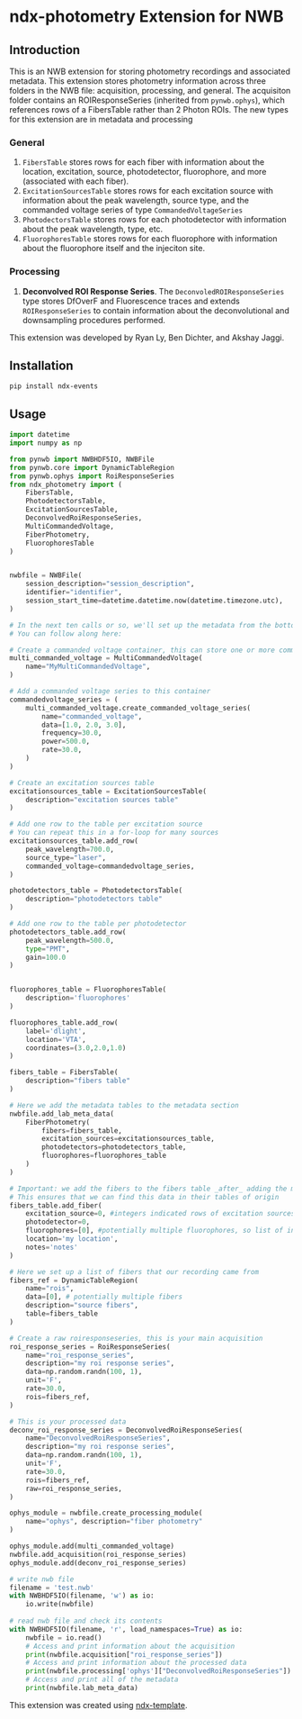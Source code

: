 # ndx-photometry Extension for NWB

## Introduction
This is an NWB extension for storing photometry recordings and associated metadata. This extension stores photometry information across three folders in the NWB file: acquisition, processing, and general. The acquisiton folder contains an ROIResponseSeries (inherited from `pynwb.ophys`), which references rows of a FibersTable rather than 2 Photon ROIs. The new types for this extension are in metadata and processing

### General
1. `FibersTable` stores rows for each fiber with information about the location, excitation, source, photodetector, fluorophore, and more (associated with each fiber). 
2. `ExcitationSourcesTable` stores rows for each excitation source with information about the peak wavelength, source type, and the commanded voltage series of type `CommandedVoltageSeries`
3. `PhotodectorsTable` stores rows for each photodetector with information about the peak wavelength, type, etc. 
4. `FluorophoresTable` stores rows for each fluorophore with information about the fluorophore itself and the injeciton site. 

### Processing
1. **Deconvolved ROI Response Series**. The `DeconvoledROIResponseSeries` type stores DfOverF and Fluorescence traces and extends `ROIResponseSeries` to contain information about the deconvolutional and downsampling procedures performed.


This extension was developed by Ryan Ly, Ben Dichter, and Akshay Jaggi. 


## Installation

```
pip install ndx-events
```


## Usage

```python
import datetime
import numpy as np

from pynwb import NWBHDF5IO, NWBFile
from pynwb.core import DynamicTableRegion
from pynwb.ophys import RoiResponseSeries
from ndx_photometry import (
    FibersTable,
    PhotodetectorsTable,
    ExcitationSourcesTable,
    DeconvolvedRoiResponseSeries,
    MultiCommandedVoltage,
    FiberPhotometry,
    FluorophoresTable
)


nwbfile = NWBFile(
    session_description="session_description",
    identifier="identifier",
    session_start_time=datetime.datetime.now(datetime.timezone.utc),
)

# In the next ten calls or so, we'll set up the metadata from the bottom of the metadata tree up
# You can follow along here: 

# Create a commanded voltage container, this can store one or more commanded voltage series
multi_commanded_voltage = MultiCommandedVoltage(
    name="MyMultiCommandedVoltage",
)

# Add a commanded voltage series to this container
commandedvoltage_series = (
    multi_commanded_voltage.create_commanded_voltage_series(
        name="commanded_voltage",
        data=[1.0, 2.0, 3.0],
        frequency=30.0,
        power=500.0,
        rate=30.0,
    )
)

# Create an excitation sources table
excitationsources_table = ExcitationSourcesTable(
    description="excitation sources table"
)

# Add one row to the table per excitation source
# You can repeat this in a for-loop for many sources
excitationsources_table.add_row(
    peak_wavelength=700.0,
    source_type="laser",
    commanded_voltage=commandedvoltage_series,
)

photodetectors_table = PhotodetectorsTable(
    description="photodetectors table"
)

# Add one row to the table per photodetector
photodetectors_table.add_row(
    peak_wavelength=500.0, 
    type="PMT", 
    gain=100.0
)


fluorophores_table = FluorophoresTable(
    description='fluorophores'
)

fluorophores_table.add_row(
    label='dlight',
    location='VTA',
    coordinates=(3.0,2.0,1.0)
)

fibers_table = FibersTable(
    description="fibers table"
)

# Here we add the metadata tables to the metadata section
nwbfile.add_lab_meta_data(
    FiberPhotometry(
        fibers=fibers_table,
        excitation_sources=excitationsources_table,
        photodetectors=photodetectors_table,
        fluorophores=fluorophores_table
    )
)

# Important: we add the fibers to the fibers table _after_ adding the metadata
# This ensures that we can find this data in their tables of origin
fibers_table.add_fiber(
    excitation_source=0, #integers indicated rows of excitation sources table
    photodetector=0,
    fluorophores=[0], #potentially multiple fluorophores, so list of indices
    location='my location',
    notes='notes'
)

# Here we set up a list of fibers that our recording came from
fibers_ref = DynamicTableRegion(
    name="rois", 
    data=[0], # potentially multiple fibers
    description="source fibers", 
    table=fibers_table
)

# Create a raw roiresponseseries, this is your main acquisition
roi_response_series = RoiResponseSeries(
    name="roi_response_series",
    description="my roi response series",
    data=np.random.randn(100, 1),
    unit='F',
    rate=30.0,
    rois=fibers_ref,
)

# This is your processed data 
deconv_roi_response_series = DeconvolvedRoiResponseSeries(
    name="DeconvolvedRoiResponseSeries",
    description="my roi response series",
    data=np.random.randn(100, 1),
    unit='F',
    rate=30.0,
    rois=fibers_ref,
    raw=roi_response_series,
)

ophys_module = nwbfile.create_processing_module(
    name="ophys", description="fiber photometry"
)

ophys_module.add(multi_commanded_voltage)
nwbfile.add_acquisition(roi_response_series)
ophys_module.add(deconv_roi_response_series)

# write nwb file
filename = 'test.nwb'
with NWBHDF5IO(filename, 'w') as io:
    io.write(nwbfile)
    
# read nwb file and check its contents
with NWBHDF5IO(filename, 'r', load_namespaces=True) as io:
    nwbfile = io.read()
    # Access and print information about the acquisition
    print(nwbfile.acquisition["roi_response_series"])
    # Access and print information about the processed data
    print(nwbfile.processing['ophys']["DeconvolvedRoiResponseSeries"])
    # Access and print all of the metadata
    print(nwbfile.lab_meta_data)
```

This extension was created using [ndx-template](https://github.com/nwb-extensions/ndx-template).
